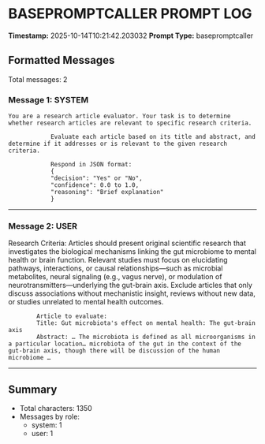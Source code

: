 # BASEPROMPTCALLER PROMPT LOG
**Timestamp:** 2025-10-14T10:21:42.203032
**Prompt Type:** basepromptcaller

## Formatted Messages
Total messages: 2

### Message 1: SYSTEM

```
You are a research article evaluator. Your task is to determine whether research articles are relevant to specific research criteria.

            Evaluate each article based on its title and abstract, and determine if it addresses or is relevant to the given research criteria.

            Respond in JSON format:
            {
            "decision": "Yes" or "No",
            "confidence": 0.0 to 1.0,
            "reasoning": "Brief explanation"
            }
```

---

### Message 2: USER

Research Criteria: Articles should present original scientific research that investigates the biological mechanisms linking the gut microbiome to mental health or brain function. Relevant studies must focus on elucidating pathways, interactions, or causal relationships—such as microbial metabolites, neural signaling (e.g., vagus nerve), or modulation of neurotransmitters—underlying the gut-brain axis. Exclude articles that only discuss associations without mechanistic insight, reviews without new data, or studies unrelated to mental health outcomes.

            Article to evaluate:
            Title: Gut microbiota's effect on mental health: The gut-brain axis
            Abstract: … The microbiota is defined as all microorganisms in a particular location… microbiota of the gut in the context of the gut-brain axis, though there will be discussion of the human microbiome …

---

## Summary
- Total characters: 1350
- Messages by role:
  - system: 1
  - user: 1